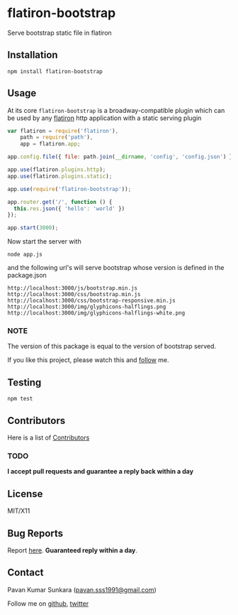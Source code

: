 # flatiron-bootstrap
Serve bootstrap static file in flatiron

## Installation
```
npm install flatiron-bootstrap
```

## Usage
At its core `flatiron-bootstrap` is a broadway-compatible plugin which can be used by any [flatiron](https://flatironjs.org) http application with a static serving plugin

```js
var flatiron = require('flatiron'),
    path = require('path'),
    app = flatiron.app;

app.config.file({ file: path.join(__dirname, 'config', 'config.json') });

app.use(flatiron.plugins.http);
app.use(flatiron.plugins.static);

app.use(require('flatiron-bootstrap'));

app.router.get('/', function () {
  this.res.json({ 'hello': 'world' })
});

app.start(3000);
```

Now start the server with

```
node app.js
```

and the following url's will serve bootstrap whose version is defined in the package.json

```
http://localhost:3000/js/bootstrap.min.js
http://localhost:3000/css/bootstrap.min.js
http://localhost:3000/css/bootstrap-responsive.min.js
http://localhost:3000/img/glyphicons-halflings.png
http://localhost:3000/img/glyphicons-halflings-white.png
```

### NOTE

The version of this package is equal to the version of bootstrap served.

If you like this project, please watch this and [follow](http://github.com/users/follow?target=pksunkara) me.

## Testing
```
npm test
```

## Contributors
Here is a list of [Contributors](http://github.com/pksunkara/flatiron-cli-ok/contributors)

### TODO

__I accept pull requests and guarantee a reply back within a day__

## License
MIT/X11

## Bug Reports
Report [here](http://github.com/pksunkara/flatiron-bootstrap/issues). __Guaranteed reply within a day__.

## Contact
Pavan Kumar Sunkara (pavan.sss1991@gmail.com)

Follow me on [github](http://github.com/pksunkara), [twitter](http://twitter.com/pksunkara)
